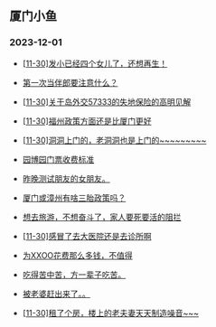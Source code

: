 ## 厦门小鱼 
### 2023-12-01

+ [[11-30]发小已经四个女儿了，还想再生！](http://bbs.xmfish.com/read-htm-tid-18113798.html)

+ [第一次当伴郎要注意什么？](http://bbs.xmfish.com/read-htm-tid-18113627.html)

+ [[11-30]关于岛外交57333的失地保险的高明见解](http://bbs.xmfish.com/read-htm-tid-18113658.html)

+ [[11-30]福州政策方面还是比厦门更好](http://bbs.xmfish.com/read-htm-tid-18113813.html)

+ [[11-30]洞洞上门的，老洞洞也是上门的~~~~~~~~~](http://bbs.xmfish.com/read-htm-tid-18113793.html)

+ [园博园门票收费标准](http://bbs.xmfish.com/read-htm-tid-18113854.html)

+ [昨晚测试朋友的女朋友。](http://bbs.xmfish.com/read-htm-tid-18113645.html)

+ [厦门或漳州有啥三胎政策吗？](http://bbs.xmfish.com/read-htm-tid-18113639.html)

+ [想去旅游，不想奋斗了，家人要死要活的阻拦](http://bbs.xmfish.com/read-htm-tid-18113620.html)

+ [[11-30]感冒了去大医院还是去诊所啊](http://bbs.xmfish.com/read-htm-tid-18113865.html)

+ [为XXOO花费那么多钱，不值得](http://bbs.xmfish.com/read-htm-tid-18113834.html)

+ [吃得苦中苦，方一辈子吃苦。](http://bbs.xmfish.com/read-htm-tid-18113653.html)

+ [被老婆赶出来了。。](http://bbs.xmfish.com/read-htm-tid-18113967.html)

+ [[11-30]租了个房，楼上的老夫妻天天制造噪音~~~](http://bbs.xmfish.com/read-htm-tid-18113973.html)

